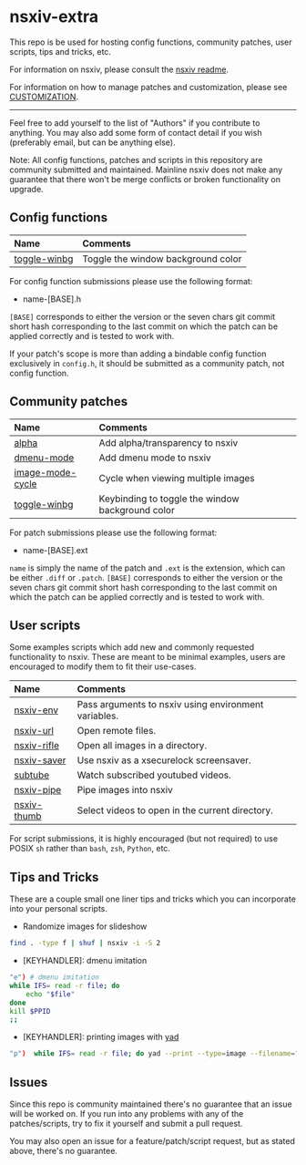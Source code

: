 # nsxiv-extra

This repo is be used for hosting config functions, community patches, user
scripts, tips and tricks, etc.

For information on nsxiv, please consult the
[nsxiv readme](https://github.com/nsxiv/nsxiv).

For information on how to manage patches and customization, please see
[CUSTOMIZATION](CUSTOMIZATION.md).

- - -

Feel free to add yourself to the list of "Authors" if you contribute to
anything. You may also add some form of contact detail if you wish
(preferably email, but can be anything else).

Note: All config functions, patches and scripts in this repository are
community submitted and maintained. Mainline nsxiv does not make any
guarantee that there won't be merge conflicts or broken functionality
on upgrade.

## Config functions

| Name | Comments |
| :--  | :--      |
| [toggle-winbg](config-functions/toggle-winbg) | Toggle the window background color |

For config function submissions please use the following format:

* name-[BASE].h

`[BASE]` corresponds to either the version or the seven chars git commit
short hash corresponding to the last commit on which the patch can be
applied correctly and is tested to work with.

If your patch's scope is more than adding a bindable config function exclusively
in `config.h`, it should be submitted as a community patch, not config function.

## Community patches

| Name | Comments |
| :--  | :--      |
| [alpha](patches/alpha) | Add alpha/transparency to nsxiv |
| [dmenu-mode](patches/dmenu-mode) | Add dmenu mode to nsxiv |
| [image-mode-cycle](patches/image-mode-cycle) | Cycle when viewing multiple images |
| [toggle-winbg](patches/toggle-winbg) | Keybinding to toggle the window background color |

For patch submissions please use the following format:

* name-[BASE].ext

`name` is simply the name of the patch and `.ext` is the extension, which
can be either `.diff` or `.patch`. `[BASE]` corresponds to either the version
or the seven chars git commit short hash corresponding to the last commit on
which the patch can be applied correctly and is tested to work with.

## User scripts

Some examples scripts which add new and commonly requested functionality to
nsxiv. These are meant to be minimal examples, users are encouraged to modify
them to fit their use-cases.

| Name | Comments |
| :--  | :--      |
| [nsxiv-env](scripts/nsxiv-env) | Pass arguments to nsxiv using environment variables. |
| [nsxiv-url](scripts/nsxiv-url) | Open remote files. |
| [nsxiv-rifle](scripts/nsxiv-rifle) | Open all images in a directory. |
| [nsxiv-saver](scripts/nsxiv-saver) | Use nsxiv as a xsecurelock screensaver. |
| [subtube](https://github.com/nagy135/subtube) | Watch subscribed youtubed videos. |
| [nsxiv-pipe](scripts/nsxiv-pipe) | Pipe images into nsxiv |
| [nsxiv-thumb](scripts/nsxiv-thumb) | Select videos to open in the current directory. |

For script submissions, it is highly encouraged (but not required) to use POSIX
`sh` rather than `bash`, `zsh`, `Python`, etc.

## Tips and Tricks

These are a couple small one liner tips and tricks which you can incorporate
into your personal scripts.

* Randomize images for slideshow

```sh
find . -type f | shuf | nsxiv -i -S 2
```

* [KEYHANDLER]: dmenu imitation

```sh
"e") # dmenu imitation
while IFS= read -r file; do
	echo "$file"
done
kill $PPID
;;
```

* [KEYHANDLER]: printing images with [yad](https://github.com/v1cont/yad)

```sh
"p")  while IFS= read -r file; do yad --print --type=image --filename="$file" ; done ;;
```

## Issues

Since this repo is community maintained there's no guarantee that an issue will
be worked on. If you run into any problems with any of the patches/scripts,
try to fix it yourself and submit a pull request.

You may also open an issue for a feature/patch/script request, but as stated
above, there's no guarantee.
